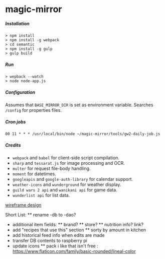 # magic-mirror

##### Installation

```
> npm install
> npm install -g webpack
> cd semantic
> npm install -g gulp
> gulp build
```
##### Run
```
> wepback --watch
> node node-app.js
```

##### Configuration
Assumes that `BASE_MIRROR_DIR` is set as environment variable.
Searches `/config` for properties files.

##### Cron jobs
```
00 11 * * * /usr/local/bin/node ~/magic-mirror/tools/gw2-daily-job.js
```

##### Credits
* `webpack` and `babel` for client-side script compilation.
* `sharp` and `tessarat.js` for image processing and OCR.
* `multer` for request file-body handling.
* `moment` for datetimes.
* `googleapis` and `google-auth-library` for calendar support.
* `weather-icons` and `wunderground` for weather display.
* `guild wars 2 api` and `wanikani api` for game data.
* `wunderlist api` for list data.

[wireframe design](https://wireframe.cc/Cdvuhh)

Short List:
** rename -db to -dao?
* additional item fields:
** brand?
** store?
** nutrition info? link?
* add "recipes that use this" section
** sorty by amount in kitchen
* add historical feed info when edits are made
* transfer DB contents to raspberry pi
* update icons
** pack i like that isn't free : https://www.flaticon.com/family/basic-rounded/lineal-color
